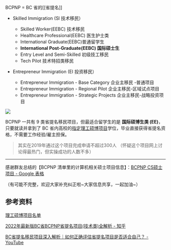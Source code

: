 BCPNP = BC 省的[[省提名]]

- Skilled Immigration (Sl 技术移民）
	- Skilled Worker(EEBC) 技术移民
	- Healthcare Professional(EEBC) 医生护士类
	- International Graduate(EEBC)普通留学生
	- **International Post-Graduate(EEBC) 国际硕士生**
	- Entry Level and Semi-Skilled 初级技工移民
	- Tech Pilot 技术特招类移民

- Entrepreneur Immigration (EI 投资移民）
	- Entrepreneur lmmigration - Base Category 企业主移民 -普通项目
	- Entrepreneur Immigration - Regional Pilot 企业主移民-区域试点项目
	- Entrepreneur Immigration - Strategic Projects 企业主移民-战略投资项目

![](https://picture-guan.oss-cn-hangzhou.aliyuncs.com/20220831151026.png)

BCPNP 一共有 9 类省提名移民项目，但最适合留学生的是 **国际硕博生类 (EE)**，只要就读并拿到了 BC  省内高校的[指定理工硕博项目](https://www.welcomebc.ca/Immigrate-to-B-C/documents/BC-PNP-IPG-EEBC-IPG-Eligible-Programs-of-Study.aspx)学位，毕业直接获得省提名资格，不需要工作经验/雇主担保。

> 其实在2019年通过这个项目完成申请不超过300人 [](https://youtu.be/r-8iWYshVhQ?t=1432) （怀疑这个项目网上讨论得最热门，但实操成功的人数不多）

---

感谢群友总结的【BCPNP 清单里的计算机相关硕士项目信息】：[BCPNP CS硕士项目 - Google 表格](https://docs.google.com/spreadsheets/d/1RUqIVQtiMmiJp6Wqg_yQRwZyT0Ulm1j3AUb8JLNR06w/edit#gid=687682209)

（有可能不完整，欢迎大家补充纠正啦~大家信息共享，一起加油~）

## 参考资料

[理工硕博项目名单](https://www.welcomebc.ca/Immigrate-to-B-C/documents/BC-PNP-IPG-EEBC-IPG-Eligible-Programs-of-Study.aspx)

[2022年最新版BC省BCPNP省提名项目(技术类)全解析 - 知乎](https://zhuanlan.zhihu.com/p/143146744)

[BC省提名移民项目深入解析｜如何正确评估省提名项目是否适合自己？ - YouTube](https://www.youtube.com/watch?v=r-8iWYshVhQ)